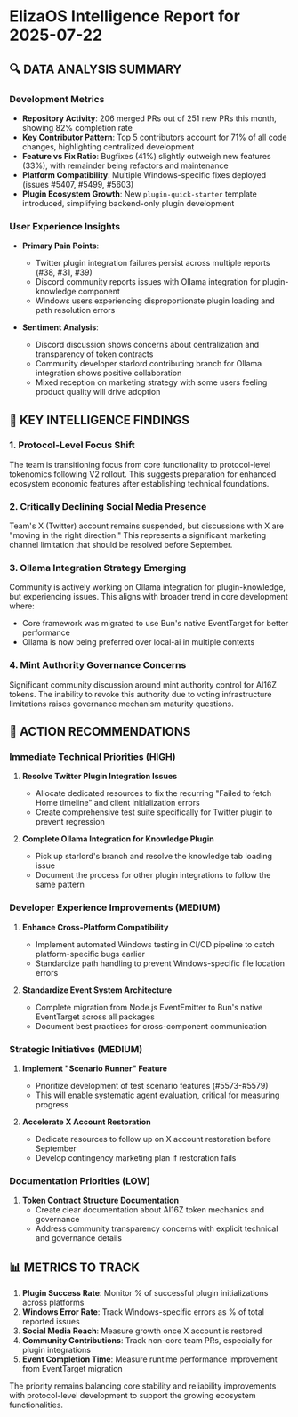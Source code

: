 # ElizaOS Intelligence Report for 2025-07-22

## 🔍 DATA ANALYSIS SUMMARY

### Development Metrics
- **Repository Activity**: 206 merged PRs out of 251 new PRs this month, showing 82% completion rate
- **Key Contributor Pattern**: Top 5 contributors account for 71% of all code changes, highlighting centralized development
- **Feature vs Fix Ratio**: Bugfixes (41%) slightly outweigh new features (33%), with remainder being refactors and maintenance
- **Platform Compatibility**: Multiple Windows-specific fixes deployed (issues #5407, #5499, #5603)
- **Plugin Ecosystem Growth**: New `plugin-quick-starter` template introduced, simplifying backend-only plugin development

### User Experience Insights
- **Primary Pain Points**:
  - Twitter plugin integration failures persist across multiple reports (#38, #31, #39)
  - Discord community reports issues with Ollama integration for plugin-knowledge component
  - Windows users experiencing disproportionate plugin loading and path resolution errors
  
- **Sentiment Analysis**:
  - Discord discussion shows concerns about centralization and transparency of token contracts
  - Community developer starlord contributing branch for Ollama integration shows positive collaboration
  - Mixed reception on marketing strategy with some users feeling product quality will drive adoption

## 🔎 KEY INTELLIGENCE FINDINGS

### 1. Protocol-Level Focus Shift
The team is transitioning focus from core functionality to protocol-level tokenomics following V2 rollout. This suggests preparation for enhanced ecosystem economic features after establishing technical foundations.

### 2. Critically Declining Social Media Presence
Team's X (Twitter) account remains suspended, but discussions with X are "moving in the right direction." This represents a significant marketing channel limitation that should be resolved before September.

### 3. Ollama Integration Strategy Emerging
Community is actively working on Ollama integration for plugin-knowledge, but experiencing issues. This aligns with broader trend in core development where:
   - Core framework was migrated to use Bun's native EventTarget for better performance
   - Ollama is now being preferred over local-ai in multiple contexts

### 4. Mint Authority Governance Concerns
Significant community discussion around mint authority control for AI16Z tokens. The inability to revoke this authority due to voting infrastructure limitations raises governance mechanism maturity questions.

## 🚀 ACTION RECOMMENDATIONS

### Immediate Technical Priorities (HIGH)
1. **Resolve Twitter Plugin Integration Issues**
   - Allocate dedicated resources to fix the recurring "Failed to fetch Home timeline" and client initialization errors
   - Create comprehensive test suite specifically for Twitter plugin to prevent regression
   
2. **Complete Ollama Integration for Knowledge Plugin**
   - Pick up starlord's branch and resolve the knowledge tab loading issue
   - Document the process for other plugin integrations to follow the same pattern

### Developer Experience Improvements (MEDIUM)
1. **Enhance Cross-Platform Compatibility**
   - Implement automated Windows testing in CI/CD pipeline to catch platform-specific bugs earlier
   - Standardize path handling to prevent Windows-specific file location errors

2. **Standardize Event System Architecture**
   - Complete migration from Node.js EventEmitter to Bun's native EventTarget across all packages
   - Document best practices for cross-component communication

### Strategic Initiatives (MEDIUM)
1. **Implement "Scenario Runner" Feature**
   - Prioritize development of test scenario features (#5573-#5579)
   - This will enable systematic agent evaluation, critical for measuring progress

2. **Accelerate X Account Restoration**
   - Dedicate resources to follow up on X account restoration before September
   - Develop contingency marketing plan if restoration fails

### Documentation Priorities (LOW)
1. **Token Contract Structure Documentation**
   - Create clear documentation about AI16Z token mechanics and governance
   - Address community transparency concerns with explicit technical and governance details

## 📊 METRICS TO TRACK

1. **Plugin Success Rate**: Monitor % of successful plugin initializations across platforms
2. **Windows Error Rate**: Track Windows-specific errors as % of total reported issues
3. **Social Media Reach**: Measure growth once X account is restored
4. **Community Contributions**: Track non-core team PRs, especially for plugin integrations
5. **Event Completion Time**: Measure runtime performance improvement from EventTarget migration

The priority remains balancing core stability and reliability improvements with protocol-level development to support the growing ecosystem functionalities.